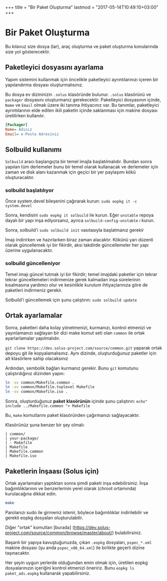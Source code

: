 +++
title = "Bir Paket Oluşturma"
lastmod = "2017-05-14T10:49:10+03:00"
+++
# Bir Paket Oluşturma

Bu kılavuz size dosya (lar), araç oluşturma ve paket oluşturma konularında size yol gösterecektir.

## Paketleyici dosyasını ayarlama

Yapım sistemini kullanmak için öncelikle paketleyici ayrıntılarınızı içeren bir yapılandırma dosyası oluşturmalısınız.

Bu dosya ev dizininizin `.solus` klasöründe bulunur. `.solus` klasörünü ve `packager` dosyasını oluşturmanız gerekecektir. Paketleyici dosyasının içinde, `Name` ve `Email` olmak üzere iki tanıma ihtiyacınız var. Bu tanımlar, paketleyici ayrıntılarının elde edilen ikili paketin içinde saklanması için makine dosyası üretilirken kullanılır.

``` ini
[Packager]
Name= Adınız
Email= e-Posta Adresiniz
```

## Solbuild kullanımı

`Solbuild` aracı başlangıçta bir temel imajla başlatılmalıdır. Bundan sonra yapılan tüm derlemeler bunu bir temel olarak kullanacak ve derlemeler için zaman ve disk alanı kazanmak için geçici bir yer paylaşımı kökü oluşturacaktır.

### solbuild başlatılıyor

Önce system.devel bileşenini çağırarak kurun: `sudo eopkg it -c system.devel`

Sonra, kendisini `sudo eopkg it solbuild` ile kurun. Eğer `unstable` repoya dayalı bir yapı inşa ediyorsanız, ayrıca `solbuild-config-unstable` ı kurun.

Sonra, solbuild'i `sudo solbuild init` vasıtasıyla başlatmanız gerekir

İmajı indirirken ve hazırlarken biraz zaman alacaktır. Kökünü yarı düzenli olarak güncellemek iyi bir fikirdir, aksi takdirde güncellemeler her yapı üzerine uygulanacaktır.

### solbuild güncelleniyor

Temel imajı güncel tutmak iyi bir fikirdir; temel imajdaki paketler için tekrar tekrar güncellemeleri indirmenize gerek kalmadan inşa sürelerinin kısalmasına yardımcı olur ve kesinlikle kurulum ihtiyaçlarınıza göre de paketleri indirmeniz gerekir. 

Solbuild'i güncellemek için şunu çalıştırın: `sudo solbuild update`

## Ortak ayarlamalar

Sonra, paketleri daha kolay yönetmenizi, kurmanızı, kontrol etmenizi ve yayınlamanızı sağlayan bir dizi make komut seti olan `common` ile ortak ayarlarlamalar yapılmalıdır.

`git clone https://dev.solus-project.com/source/common.git` yaparak ortak depoyu git ile kopyalamalısınız. Aynı dizinde, oluşturduğunuz paketler için alt klasörlere sahip olacaksınız

Ardından, sembolik bağları kurmanız gerekir. Bunu `git` komutunu çalıştırdığınız dizinden yapın:

``` bash
ln -sv common/Makefile.common .
ln -sv common/Makefile.toplevel Makefile
ln -sv common/Makefile.iso .
```
Sonra, oluşturduğunuz **paket** **klasörünün** içinde şunu çalıştırın: `echo" include ../Makefile.common "> Makefile`

Bu, `make` komutlarını paket klasöründen çağırmanızı sağlayacaktır.

Klasörünüz şuna benzer bir şey olmalı:

```
| common/
| your-package/
| - Makefile
| Makefile
| Makefile.common
| Makefile.iso
```

## Paketlerin İnşaası (Solus için)

Ortak ayarlamaları yaptıktan sonra şimdi paketi inşa edebilirsiniz. İnşa bağımlılıklarının ve benzerlerinin yerel olarak (chroot ortamında) kurulacağına dikkat edin.

``` bash
make
```

Parolanızı sudo ile girmeniz istenir, böylece bağımlılıklar indirilebilir ve gerekli eopkg dosyaları oluşturulabilir.

Diğer "ortak" komutları [burada] (https://dev.solus-project.com/source/common/browse/master/about/) bulabilirsiniz.

Başarılı bir yapıya kavuştuğunuzda, çıkan `.eopkg` dosyaları, `pspec_*.xml` makine dosyası (şu anda `pspec_x86_64.xml`) ile birlikte geçerli dizine taşınacaktır.

Her şeyin uygun yerlerde olduğundan emin olmak için, üretilen eopkg dosyalarınızın içeriğini kontrol etmenizi öneririz. Bunu `eopkg ls paket_adı.eopkg` kullanarak yapabilirsiniz.
